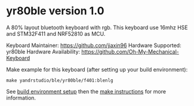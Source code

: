yr80ble version 1.0
===

A 80% layout bluetooth keyboard with rgb.
This keyboard use 16mhz HSE and STM32F411 and NRF52810 as MCU.

Keyboard Maintainer: https://github.com/jiaxin96
Hardware Supported: yr80ble
Hardware Availability: https://github.com/Oh-My-Mechanical-Keyboard 

Make example for this keyboard (after setting up your build environment):

    make yandrstudio/ble/yr80ble/f401:blenlg

See [build environment setup](https://docs.qmk.fm/#/getting_started_build_tools) then the [make instructions](https://docs.qmk.fm/#/getting_started_make_guide) for more information.

